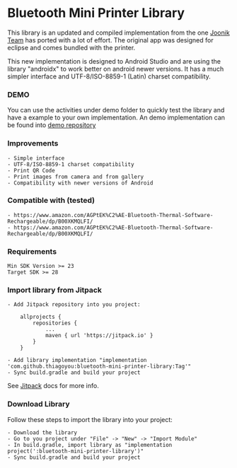 # Bluetooth Mini Printer Library
This library is an updated and compiled implementation from the one [Joonik Team](https://github.com/Joonik/BlueToothDEMO) has ported with a lot of effort. The original app was designed for eclipse and comes bundled with the printer.

This new implementation is designed to Android Studio and are using the library "androidx" to work better on android newer versions. It has a much simpler interface and UTF-8/ISO-8859-1 (Latin) charset compatibility.

### DEMO
You can use the activities under demo folder to quickly test the library and have a example to your own implementation. An demo implementation can be found into [demo repository](https://github.com/thiagoyou/bluetooth-mini-printer-demo) 

### Improvements
    - Simple interface
    - UTF-8/ISO-8859-1 charset compatibility
    - Print QR Code
    - Print images from camera and from gallery
    - Compatibility with newer versions of Android

### Compatible with (tested)
    - https://www.amazon.com/AGPtEK%C2%AE-Bluetooth-Thermal-Software-Rechargeable/dp/B00XKMQLFI/
    - https://www.amazon.com/AGPtEK%C2%AE-Bluetooth-Thermal-Software-Rechargeable/dp/B00XKMQLFI/

### Requirements
    Min SDK Version >= 23
    Target SDK >= 28
    
### Import library from Jitpack
    - Add Jitpack repository into you project:
        
        allprojects {
            repositories {
                ...
                maven { url 'https://jitpack.io' }
            }
        }
        
    - Add library implementation "implementation 'com.github.thiagoyou:bluetooth-mini-printer-library:Tag'"
    - Sync build.gradle and build your project
    
See [Jitpack](https://jitpack.io/docs/) docs for more info.
    
### Download Library
Follow these steps to import the library into your project:

    - Download the library
    - Go to you project under "File" -> "New" -> "Import Module"
    - In build.gradle, import library as "implementation project(':bluetooth-mini-printer-library')"
    - Sync build.gradle and build your project